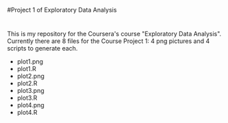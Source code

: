 #Project 1 of Exploratory Data Analysis
#


This is my repository for the Coursera's course "Exploratory Data Analysis". Currently there are 8 files for the Course Project 1: 4 png pictures and 4 scripts to generate each.

* plot1.png
* plot1.R
* plot2.png
* plot2.R
* plot3.png
* plot3.R
* plot4.png
* plot4.R